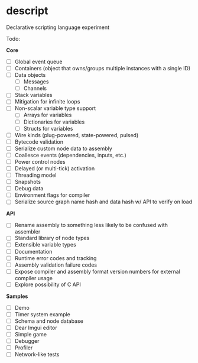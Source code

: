 # descript
Declarative scripting language experiment

Todo:

**Core**
- [ ] Global event queue
- [ ] Containers (object that owns/groups multiple instances with a single ID)
- [ ] Data objects
  - [ ] Messages
  - [ ] Channels
- [ ] Stack variables
- [ ] Mitigation for infinite loops
- [ ] Non-scalar variable type support
  - [ ] Arrays for variables
  - [ ] Dictionaries for variables
  - [ ] Structs for variables
- [ ] Wire kinds (plug-powered, state-powered, pulsed)
- [ ] Bytecode validation
- [ ] Serialize custom node data to assembly
- [ ] Coallesce events (dependencies, inputs, etc.)
- [ ] Power control nodes
- [ ] Delayed (or multi-tick) activation
- [ ] Threading model
- [ ] Snapshots
- [ ] Debug data
- [ ] Environment flags for compiler
- [ ] Serialize source graph name hash and data hash w/ API to verify on load

**API**
- [ ] Rename assembly to something less likely to be confused with assembler
- [ ] Standard library of node types
- [ ] Extensible variable types
- [ ] Documentation
- [ ] Runtime error codes and tracking
- [ ] Assembly validation failure codes
- [ ] Expose compiler and assembly format version numbers for external compiler usage
- [ ] Explore possibility of C API

**Samples**
- [ ] Demo
- [ ] Timer system example
- [ ] Schema and node database
- [ ] Dear Imgui editor
- [ ] Simple game
- [ ] Debugger
- [ ] Profiler
- [ ] Network-like tests
